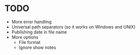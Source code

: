 TODO
====
* More error handling
* Universal path separators (so it works on Windows and UNIX)
* Publishing date in file name
* More options
    - File format
    - Ignore show notes